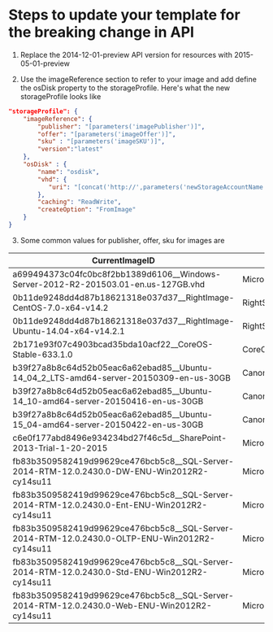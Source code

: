 # Steps to update your template for the breaking change in API

1. Replace the 2014-12-01-preview API version for resources with 2015-05-01-preview

2. Use the imageReference section to refer to your image and add define the osDisk property to the storageProfile. Here's what the new storageProfile looks like

```json
"storageProfile": {
    "imageReference": {
        "publisher": "[parameters('imagePublisher')]",
        "offer": "[parameters('imageOffer')]",
        "sku" : "[parameters('imageSKU')]",
        "version":"latest"
    },
    "osDisk" : {
        "name": "osdisk",
        "vhd": {
           "uri": "[concat('http://',parameters('newStorageAccountName'),'.blob.core.windows.net/vhds/','osdisk.vhd')]"
        },
        "caching": "ReadWrite",
        "createOption": "FromImage"
    }
}
```

3. Some common values for publisher, offer, sku for images are

| CurrentImageID                                                                                | Publisher              | Offer                     | Sku                           | Version         |
|-----------------------------------------------------------------------------------------------|------------------------|---------------------------|-------------------------------|-----------------|
| a699494373c04fc0bc8f2bb1389d6106__Windows-Server-2012-R2-201503.01-en.us-127GB.vhd            | MicrosoftWindowsServer | WindowsServer             | 2012-R2-Datacenter            | 4.0.201503      |
| 0b11de9248dd4d87b18621318e037d37__RightImage-CentOS-7.0-x64-v14.2                             | RightScaleLinux        | RightImage-CentOS         | 7                             | 14.2.0          |
| 0b11de9248dd4d87b18621318e037d37__RightImage-Ubuntu-14.04-x64-v14.2.1                         | RightScaleLinux        | RightImage-Ubuntu         | 14.04                         | 14.2.1          |
| 2b171e93f07c4903bcad35bda10acf22__CoreOS-Stable-633.1.0                                       | CoreOS                 | CoreOS                    | Stable                        | 633.1.0         |
| b39f27a8b8c64d52b05eac6a62ebad85__Ubuntu-14_04_2_LTS-amd64-server-20150309-en-us-30GB         | Canonical              | UbuntuServer              | 14.04.2-LTS                   | 14.04.201503090 |
| b39f27a8b8c64d52b05eac6a62ebad85__Ubuntu-14_10-amd64-server-20150416-en-us-30GB               | Canonical              | UbuntuServer              | 14.10                         | 14.10.201504160 |
| b39f27a8b8c64d52b05eac6a62ebad85__Ubuntu-15_04-amd64-server-20150422-en-us-30GB               | Canonical              | UbuntuServer              | 15.04                         | 15.04.201504220 |
| c6e0f177abd8496e934234bd27f46c5d__SharePoint-2013-Trial-1-20-2015                             | MicrosoftSharePoint    | MicrosoftSharePointServer | 2013                          | 1.0.0           |
| fb83b3509582419d99629ce476bcb5c8__SQL-Server-2014-RTM-12.0.2430.0-DW-ENU-Win2012R2-cy14su11   | MicrosoftSQLServer     | SQL2014-WS2012R2          | Enterprise-Optimized-for-DW   | 12.0.2430       |
| fb83b3509582419d99629ce476bcb5c8__SQL-Server-2014-RTM-12.0.2430.0-Ent-ENU-Win2012R2-cy14su11  | MicrosoftSQLServer     | SQL2014-WS2012R2          | Enterprise                    | 12.0.2430       |
| fb83b3509582419d99629ce476bcb5c8__SQL-Server-2014-RTM-12.0.2430.0-OLTP-ENU-Win2012R2-cy14su11 | MicrosoftSQLServer     | SQL2014-WS2012R2          | Enterprise-Optimized-for-OLTP | 12.0.2430       |
| fb83b3509582419d99629ce476bcb5c8__SQL-Server-2014-RTM-12.0.2430.0-Std-ENU-Win2012R2-cy14su11  | MicrosoftSQLServer     | SQL2014-WS2012R2          | Standard                      | 12.0.2430       |
| fb83b3509582419d99629ce476bcb5c8__SQL-Server-2014-RTM-12.0.2430.0-Web-ENU-Win2012R2-cy14su11  | MicrosoftSQLServer     | SQL2014-WS2012R2          | Web                           | 12.0.2430       |
